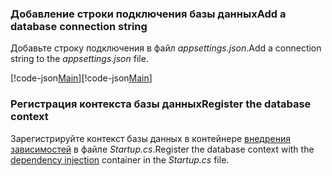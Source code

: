 <a name="cs"></a>
### <a name="add-a-database-connection-string"></a><span data-ttu-id="406cb-101">Добавление строки подключения базы данных</span><span class="sxs-lookup"><span data-stu-id="406cb-101">Add a database connection string</span></span>

<span data-ttu-id="406cb-102">Добавьте строку подключения в файл *appsettings.json*.</span><span class="sxs-lookup"><span data-stu-id="406cb-102">Add a connection string to the *appsettings.json* file.</span></span>

<span data-ttu-id="406cb-103">[!code-json[Main](../../tutorials/razor-pages/razor-pages-start/sample/RazorPagesMovie/appsettings_SQLite.json?highlight=8-10)]</span><span class="sxs-lookup"><span data-stu-id="406cb-103">[!code-json[Main](../../tutorials/razor-pages/razor-pages-start/sample/RazorPagesMovie/appsettings_SQLite.json?highlight=8-10)]</span></span>

<a name="reg"></a>
###  <a name="register-the-database-context"></a><span data-ttu-id="406cb-104">Регистрация контекста базы данных</span><span class="sxs-lookup"><span data-stu-id="406cb-104">Register the database context</span></span>

<span data-ttu-id="406cb-105">Зарегистрируйте контекст базы данных в контейнере [внедрения зависимостей](xref:fundamentals/dependency-injection) в файле *Startup.cs*.</span><span class="sxs-lookup"><span data-stu-id="406cb-105">Register the database context with the [dependency injection](xref:fundamentals/dependency-injection) container in the *Startup.cs* file.</span></span>